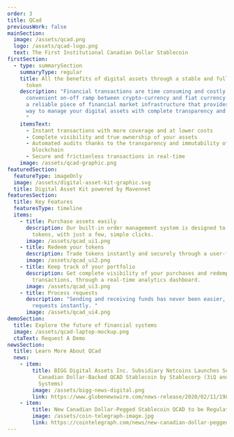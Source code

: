 ```yaml
---
order: 3
title: QCad
previousWork: false
mainSection:
  image: /assets/qcad.png
  logo: /assets/qcad-logo.png
  text: The First Institutional Canadian Dollar Stablecoin
firstSection:
  - type: summarySection
    summaryType: regular
    title: All the benefits of digital assets through a stable and fully regulated
      token
    description: "Financial transactions are time consuming and costly. There is no
      convenient on-off ramp between crypto-currency and fiat currency. QCAD is
      a reliable piece of financial market infrastructure that provides an easy
      way to manage your digital assets with complete transparency and security.
      "
    itemsText:
      - Instant transactions with more coverage and at lower costs
      - Complete visibility and true ownership of your assets
      - Automated audits thanks to the transparency and immutability of
        blockchain
      - Secure and frictionless transactions in real-time
    image: /assets/qcad-graphic.png
featuredSection:
  featureType: imageOnly
  image: /assets/digital-asset-kit-graphic.svg
  title: Digital Asset Kit powered by Mavennet
featuresSection:
  title: Key Features
  featuresType: timeline
  items:
    - title: Purchase assets easily
      description: Our built-in order management system is designed to let you acquire
        tokens, with just a few, simple clicks.
      image: /assets/qcad_ui1.png
    - title: Redeem your tokens
      description: Trade tokens instantly and securely through a user-friendly interface
      image: /assets/qcad_ui2.png
    - title: ­Keep track of your portfolio
      description: Get complete visibility of your purchases and redemption
        transactions, through a real-time analytics dashboard.
      image: /assets/qcad_ui3.png
    - title: ­Process requests
      description: "Sending and receiving funds has never been easier, settle client
        requests instantly. "
      image: /assets/qcad_ui4.png
demoSection:
  title: Explore the future of financial systems
  image: /assets/qcad-laptop-mockup.png
  ctaText: Request A Demo
newsSection:
  title: Learn More About QCad
  news:
    - item:
        title: BIGG Digital Assets Inc. Subsidiary Netcoins Launches Support for
          Canadian Dollar-Backed QCAD Stablecoin by Stablecorp (3iQ and Mavennet
          Systems)
        image: /assets/bigg-news-digital.png
        link: https://www.globenewswire.com/news-release/2020/02/11/1983011/0/en/BIGG-Digital-Assets-Inc-Subsidiary-Netcoins-Launches-Support-for-Canadian-Dollar-Backed-QCAD-Stablecoin-by-Stablecorp-3iQ-and-Mavennet-Systems.html
    - item:
        title: New Canadian Dollar-Pegged Stablecoin QCAD to be Regulated by FinTRAC
        image: /assets/coin-telegraph-image.jpg
        link: https://cointelegraph.com/news/new-canadian-dollar-pegged-stablecoin-qcad-to-be-regulated-by-fintrac
---
```

